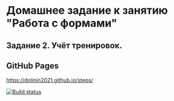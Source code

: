 # Домашнее задание к занятию "Работа с формами"
## Задание 2. Учёт тренировок.

## GitHub Pages
https://dolinin2021.github.io/steps/

[![Build status](https://ci.appveyor.com/api/projects/status/nln0leri8x42q4sk?svg=true)](https://ci.appveyor.com/project/Dolinin2021/steps)
